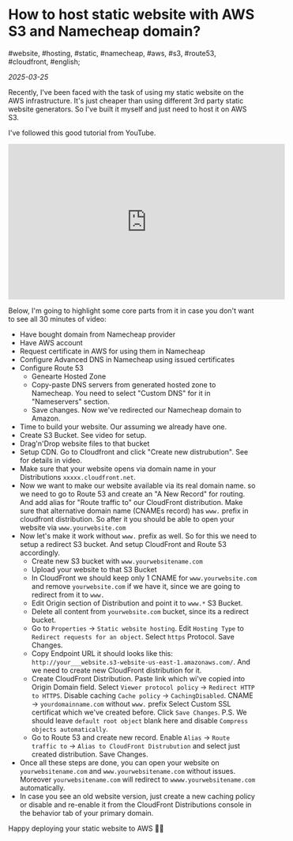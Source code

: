 # How to host static website with AWS S3 and Namecheap domain?

#website, #hosting, #static, #namecheap, #aws, #s3, #route53, #cloudfront, #english;

_2025-03-25_

Recently, I've been faced with the task of using my static website on the AWS infrastructure. It's just cheaper than using different 3rd party static website generators. So I've built it myself and just need to host it on AWS S3.

I've followed this good tutorial from YouTube.

<iframe width="560" height="315" src="https://www.youtube.com/embed/9WPlC5RKfjs?si=h9NcSq0Wq7pZU-EX" title="YouTube video player" frameborder="0" allow="accelerometer; autoplay; clipboard-write; encrypted-media; gyroscope; picture-in-picture; web-share" referrerpolicy="strict-origin-when-cross-origin" allowfullscreen></iframe>

Below, I'm going to highlight some core parts from it in case you don't want to see all 30 minutes of video:

* Have bought domain from Namecheap provider
* Have AWS account
* Request certificate in AWS for using them in Namecheap
* Configure Advanced DNS in Namecheap using issued certificates
* Configure Route 53
  * Genearte Hosted Zone
  * Copy-paste DNS servers from generated hosted zone to Namecheap. You need to select "Custom DNS" for it in "Nameservers" section.
  * Save changes. Now we've redirected our Namecheap domain to Amazon.
* Time to build your website. Our assuming we already have one.
* Create S3 Bucket. See video for setup.
* Drag'n'Drop website files to that bucket
* Setup CDN. Go to Cloudfront and click "Create new distrubution". See for details in video.
* Make sure that your website opens via domain name in your Distributions `xxxxx.cloudfront.net`.
* Now we want to make our website available via its real domain name. so we need to go to Route 53 and create an "A New Record" for routing. And add alias for "Route traffic to" our CloudFront distribution. Make sure that alternative domain name (CNAMEs record) has `www.` prefix in cloudfront distribution. So after it you should be able to open your website via `www.yourwebsite.com`
* Now let's make it work without `www.` prefix as well. So for this we need to setup a redirect S3 bucket. And setup CloudFront and Route 53 accordingly.
  * Create new S3 bucket with `www.yourwebsitename.com`
  * Upload your website to that S3 Bucket
  * In CloudFront we should keep only 1 CNAME for `www.yourwebsite.com` and remove `yourwebsite.com` if we have it, since we are going to redirect from it to `www.`
  * Edit Origin section of Distribution and point it to `www.*` S3 Bucket.
  * Delete all content from `yourwebsite.com` bucket, since its a redirect bucket.
  * Go to `Properties` -> `Static website hosting`. Edit `Hosting Type` to `Redirect requests for an object`. Select `https` Protocol. Save Changes.
  * Copy Endpoint URL it should looks like this: `http://your___website.s3-website-us-east-1.amazonaws.com/`. And we need to create new CloudFront distribution for it. 
  * Create CloudFront Distribution. Paste link which wi've copied into Origin Domain field. Select `Viewer protocol policy` -> `Redirect HTTP to HTTPS`. Disable caching `Cache policy` -> `CachingDisabled`. CNAME -> `yourdomainname.com` without `www.` prefix Select Custom SSL certificat which we've created before. Click `Save Changes`. P.S. We should leave `default root object` blank here and disable `Compress objects automatically`.
  * Go to Route 53 and create new record. Enable `Alias` -> `Route traffic to` -> `Alias to CloudFront Distrubution` and select just created distribution. Save Changes.
* Once all these steps are done, you can open your website on `yourwebsitename.com` and `www.yourwebsitename.com` without issues. Moreover `yourwebsitename.com` will redirect to `wwww.yourwebsitename.com` automatically.
* In case you see an old website version, just create a new caching policy or disable and re-enable it from the CloudFront Distributions console in the behavior tab of your primary domain.

Happy deploying your static website to AWS ✌🏼
